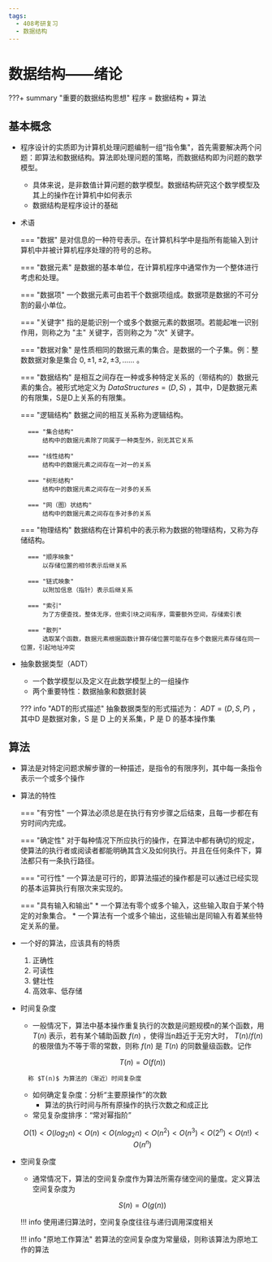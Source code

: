 ```yaml
---
tags:
  - 408考研复习
  - 数据结构
---
```


数据结构——绪论
===

???+ summary "重要的数据结构思想"
    程序 = 数据结构 + 算法

## 基本概念
* 程序设计的实质即为计算机处理问题编制一组“指令集"，首先需要解决两个问题：即算法和数据结构。算法即处理问题的策略，而数据结构即为问题的数学模型。
    - 具体来说，是非数值计算问题的数学模型。数据结构研究这个数学模型及其上的操作在计算机中如何表示
    - 数据结构是程序设计的基础
* 术语

    === "数据"
        是对信息的一种符号表示。在计算机科学中是指所有能输入到计算机中并被计算机程序处理的符号的总称。

    === "数据元素"
        是数据的基本单位，在计算机程序中通常作为一个整体进行考虑和处理。

    === "数据项"
        一个数据元素可由若干个数据项组成。数据项是数据的不可分割的最小单位。

    === "关键字"
        指的是能识别一个或多个数据元素的数据项。若能起唯一识别作用，则称之为 "主" 关键字，否则称之为 "次" 关键字。

    === "数据对象"
        是性质相同的数据元素的集合。是数据的一个子集。例：整数数据对象是集合 ${0, ±1, ±2, ±3,……}$ 。

    === "数据结构"
        是相互之间存在一种或多种特定关系的（带结构的）数据元素的集合。被形式地定义为 $DataStructures = (D,S)$ ，其中，D是数据元素的有限集，S是D上关系的有限集。

    === "逻辑结构"
        数据之间的相互关系称为逻辑结构。

        === "集合结构"
            结构中的数据元素除了同属于一种类型外，别无其它关系

        === "线性结构"
            结构中的数据元素之间存在一对一的关系

        === "树形结构"
            结构中的数据元素之间存在一对多的关系

        === "网（图）状结构"
            结构中的数据元素之间存在多对多的关系

    === "物理结构"
        数据结构在计算机中的表示称为数据的物理结构，又称为存储结构。

        === "顺序映象"
            以存储位置的相邻表示后继关系

        === "链式映象"
            以附加信息（指针）表示后继关系

        === "索引"
            为了方便查找，整体无序，但索引块之间有序，需要额外空间，存储索引表

        === "散列"
            选取某个函数，数据元素根据函数计算存储位置可能存在多个数据元素存储在同一位置，引起地址冲突

* 抽象数据类型（ADT）
    * 一个数学模型以及定义在此数学模型上的一组操作
    * 两个重要特性：数据抽象和数据封装

    ??? info "ADT的形式描述"
        抽象数据类型的形式描述为： $ADT = (D,S,P)$ ，其中D 是数据对象，S 是 D 上的关系集，P 是 D 的基本操作集

## 算法
* 算法是对特定问题求解步骤的一种描述，是指令的有限序列，其中每一条指令表示一个或多个操作
* 算法的特性

    === "有穷性"
        一个算法必须总是在执行有穷步骤之后结束，且每一步都在有穷时间内完成。

    === "确定性"
        对于每种情况下所应执行的操作，在算法中都有确切的规定，使算法的执行者或阅读者都能明确其含义及如何执行。并且在任何条件下，算法都只有一条执行路径。

    === "可行性"
        一个算法是可行的，即算法描述的操作都是可以通过已经实现的基本运算执行有限次来实现的。

    === "具有输入和输出"
        * 一个算法有零个或多个输入，这些输入取自于某个特定的对象集合。
        * 一个算法有一个或多个输出，这些输出是同输入有着某些特定关系的量。

* 一个好的算法，应该具有的特质
    1. 正确性
    2. 可读性
    3. 健壮性
    4. 高效率、低存储

* 时间复杂度
    * 一般情况下，算法中基本操作重复执行的次数是问题规模n的某个函数，用 $T(n)$ 表示，若有某个辅助函数 $f(n)$ ，使得当n趋近于无穷大时， $T(n)/f(n)$ 的极限值为不等于零的常数，则称 $f(n)$ 是 $T(n)$ 的同数量级函数。记作

    $$
    T(n) = O(f(n))
    $$

        称 $T(n)$ 为算法的（渐近）时间复杂度

    * 如何确定复杂度：分析“主要原操作”的次数
        * 算法的执行时间与所有原操作的执行次数之和成正比
    * 常见复杂度排序：“常对幂指阶”

    $$
    O(1)<O(log_2n)<O(n)<O(nlog_2n)<O(n^2)<O(n^3)<O(2^n)<O(n!)<O(n^n)
    $$

* 空间复杂度
    * 通常情况下，算法的空间复杂度作为算法所需存储空间的量度。定义算法空间复杂度为

    $$
    S(n) = O(g(n))
    $$

    !!! info
        使用递归算法时，空间复杂度往往与递归调用深度相关

    !!! info "原地工作算法"
        若算法的空间复杂度为常量级，则称该算法为原地工作的算法
